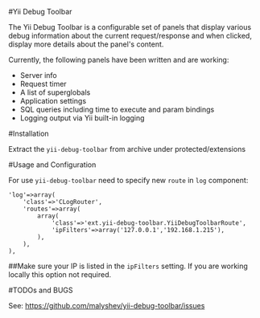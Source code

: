 #Yii Debug Toolbar

The Yii Debug Toolbar is a configurable set of panels that display various
debug information about the current request/response and when clicked, display
more details about the panel's content.

Currently, the following panels have been written and are working:

- Server info
- Request timer
- A list of superglobals
- Application settings
- SQL queries including time to execute and param bindings
- Logging output via Yii built-in logging


#Installation

Extract the `yii-debug-toolbar` from archive under protected/extensions

#Usage and Configuration

For use `yii-debug-toolbar` need to specify new `route` in `log` component:

    'log'=>array(
        'class'=>'CLogRouter',
        'routes'=>array(
            array(
                'class'=>'ext.yii-debug-toolbar.YiiDebugToolbarRoute',
                'ipFilters'=>array('127.0.0.1','192.168.1.215'),
            ),
        ),
    ),

##Make sure your IP is listed in the `ipFilters` setting. If you are working locally this option not required.


#TODOs and BUGS

See: https://github.com/malyshev/yii-debug-toolbar/issues
